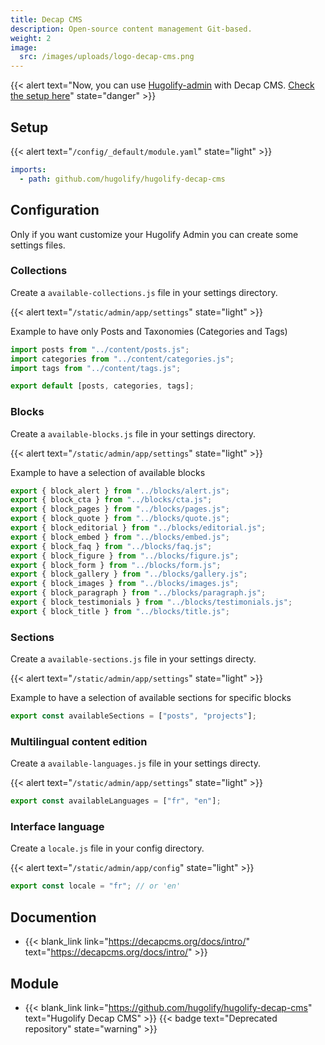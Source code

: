 ```yaml
---
title: Decap CMS
description: Open-source content management Git-based.
weight: 2
image:
  src: /images/uploads/logo-decap-cms.png
---
```

{{< alert text="Now, you can use [Hugolify-admin](https://www.hugolify.io/docs/cms/admin/) with Decap CMS. [Check the setup here](https://www.hugolify.io/docs/cms/admin/cms/decap-cms/)" state="danger" >}}


## Setup

{{< alert text="`/config/_default/module.yaml`" state="light" >}}

```yml
imports:
  - path: github.com/hugolify/hugolify-decap-cms
```

## Configuration

Only if you want customize your Hugolify Admin you can create some settings files.

### Collections

Create a `available-collections.js` file in your settings directory.

{{< alert text="`/static/admin/app/settings`" state="light" >}}

Example to have only Posts and Taxonomies (Categories and Tags)

```js
import posts from "../content/posts.js";
import categories from "../content/categories.js";
import tags from "../content/tags.js";

export default [posts, categories, tags];
```

### Blocks

Create a `available-blocks.js` file in your settings directory.

{{< alert text="`/static/admin/app/settings`" state="light" >}}

Example to have a selection of available blocks

```js
export { block_alert } from "../blocks/alert.js";
export { block_cta } from "../blocks/cta.js";
export { block_pages } from "../blocks/pages.js";
export { block_quote } from "../blocks/quote.js";
export { block_editorial } from "../blocks/editorial.js";
export { block_embed } from "../blocks/embed.js";
export { block_faq } from "../blocks/faq.js";
export { block_figure } from "../blocks/figure.js";
export { block_form } from "../blocks/form.js";
export { block_gallery } from "../blocks/gallery.js";
export { block_images } from "../blocks/images.js";
export { block_paragraph } from "../blocks/paragraph.js";
export { block_testimonials } from "../blocks/testimonials.js";
export { block_title } from "../blocks/title.js";
```

### Sections

Create a `available-sections.js` file in your settings directy.

{{< alert text="`/static/admin/app/settings`" state="light" >}}

Example to have a selection of available sections for specific blocks

```js
export const availableSections = ["posts", "projects"];
```

### Multilingual content edition

Create a `available-languages.js` file in your settings directy.

{{< alert text="`/static/admin/app/settings`" state="light" >}}

```js
export const availableLanguages = ["fr", "en"];
```

### Interface language

Create a `locale.js` file in your config directory.

{{< alert text="`/static/admin/app/config`" state="light" >}}

```js
export const locale = "fr"; // or 'en'
```

## Documention

- {{< blank_link link="https://decapcms.org/docs/intro/" text="https://decapcms.org/docs/intro/" >}}

## Module
- {{< blank_link link="https://github.com/hugolify/hugolify-decap-cms" text="Hugolify Decap CMS" >}} {{< badge text="Deprecated repository" state="warning" >}}
